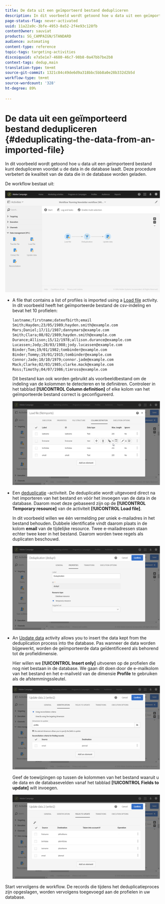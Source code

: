 ```yaml
---
title: De data uit een geïmporteerd bestand dedupliceren
description: In dit voorbeeld wordt getoond hoe u data uit een geïmporteerd bestand kunt dedupliceren voordat u de data in de database laadt.
page-status-flag: never-activated
uuid: 11a22a9c-3bfe-4953-8a52-2f4e93c128fb
contentOwner: sauviat
products: SG_CAMPAIGN/STANDARD
audience: automating
content-type: reference
topic-tags: targeting-activities
discoiquuid: e7a5e1e7-4680-46c7-98b8-0a47bb7be2b8
context-tags: dedup,main
translation-type: tm+mt
source-git-commit: 1321c84c49de6d9a318bbc5bb8a0e28b332d2b5d
workflow-type: tm+mt
source-wordcount: '328'
ht-degree: 89%

---
```



# De data uit een geïmporteerd bestand dedupliceren {#deduplicating-the-data-from-an-imported-file}

In dit voorbeeld wordt getoond hoe u data uit een geïmporteerd bestand kunt dedupliceren voordat u de data in de database laadt. Deze procedure verbetert de kwaliteit van de data die in de database worden geladen.

De workflow bestaat uit:

![](assets/deduplication_example2_workflow.png)

* A file that contains a list of profiles is imported using a [Load file](../../automating/using/load-file.md) activity. In dit voorbeeld heeft het geïmporteerde bestand de csv-indeling en bevat het 10 profielen:

   ```
   lastname;firstname;dateofbirth;email
   Smith;Hayden;23/05/1989;hayden.smith@example.com
   Mars;Daniel;17/11/1987;dannymars@example.com
   Smith;Clara;08/02/1989;hayden.smith@example.com
   Durance;Allison;15/12/1978;allison.durance@example.com
   Lucassen;Jody;28/03/1988;jody.lucassen@example.com
   Binder;Tom;19/01/1982;tombinder@example.com
   Binder;Tommy;19/01/1915;tombinder@example.com
   Connor;Jade;10/10/1979;connor.jade@example.com
   Mack;Clarke;02/03/1985;clarke.mack@example.com
   Ross;Timothy;04/07/1986;timross@example.com
   ```

   Dit bestand kan ook worden gebruikt als voorbeeldbestand om de indeling van de kolommen te detecteren en te definiëren. Controleer in het tabblad **[!UICONTROL Column definition]** of elke kolom van het geïmporteerde bestand correct is geconfigureerd.

   ![](assets/deduplication_example2_fileloading.png)

* Een [deduplicatie](../../automating/using/deduplication.md) -activiteit. De deduplicatie wordt uitgevoerd direct na het importeren van het bestand en vóór het invoegen van de data in de database. Daarom moet deze gebaseerd zijn op de **[!UICONTROL Temporary resource]** van de activiteit **[!UICONTROL Load file]**.

   In dit voorbeeld willen we één vermelding per uniek e-mailadres in het bestand behouden. Dubbele identificatie vindt daarom plaats in de kolom **email** van de tijdelijke resource. Twee e-mailadressen staan echter twee keer in het bestand. Daarom worden twee regels als duplicaten beschouwd.

   ![](assets/deduplication_example2_dedup.png)

* An [Update data](../../automating/using/update-data.md) activity allows you to insert the data kept from the deduplication process into the database. Pas wanneer de data worden bijgewerkt, worden de geïmporteerde data geïdentificeerd als behorend tot de profieldimensie.

   Hier willen we **[!UICONTROL Insert only]** uitvoeren op de profielen die nog niet bestaan in de database. We gaan dit doen door de e-mailkolom van het bestand en het e-mailveld van de dimensie **Profile** te gebruiken als de afstemmingssleutel.

   ![](assets/deduplication_example2_writer1.png)

   Geef de toewijzingen op tussen de kolommen van het bestand waaruit u de data en de databasevelden vanaf het tabblad **[!UICONTROL Fields to update]** wilt invoegen.

   ![](assets/deduplication_example2_writer2.png)

Start vervolgens de workflow. De records die tijdens het deduplicatieproces zijn opgeslagen, worden vervolgens toegevoegd aan de profielen in uw database.
